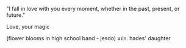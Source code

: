 "I fall in love with you
every moment,
whether in the past,
present,
or future."

Love, your magic

(flower blooms in high school band - jesdo)
นปก. hades' daughter
